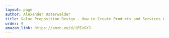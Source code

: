 ```yaml
---
layout: page
author: Alexander Osterwalder
title: Value Proposition Design - How to Create Products and Services Customers Want
order: 9
amazon_link: https://amzn.eu/d/iPEzGYJ
---
```


